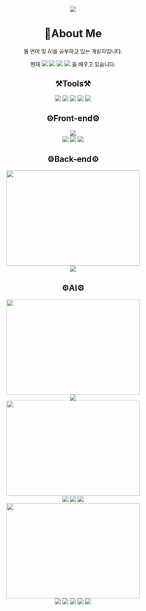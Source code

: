 <p align="center">
<img src='https://user-images.githubusercontent.com/89598307/197460034-c30056dc-ada3-4105-ae87-c1a3b9a05587.gif'>
</p>
<div align='center'>
  <h1>🔗About Me</h1>
  <p>웹 언어 및 AI를 공부하고 있는 개발자입니다.</p>
  <p>현재 <img src="https://img.shields.io/badge/Machine_Learning-FF1E0D?style=for-the-badge&logo=MakerBot&logoColor=white">
  <img src="https://img.shields.io/badge/Deep_Learning-025E8C?style=for-the-badge&logo=Dependabot&logoColor=white">
  <img src="https://img.shields.io/badge/Three.js-000000?style=for-the-badge&logo=Three.js&logoColor=white">
  <img src="https://img.shields.io/badge/Docker-2496ED?style=for-the-badge&logo=Docker&logoColor=white">
   을 배우고 있습니다.
  </p>
 </div>
<div align='center'>
  <h2>⚒Tools⚒</h2>
  <img src="https://img.shields.io/badge/Visual Studio Code-007ACC?style=for-the-badge&logo=Visual Studio Code&logoColor=white">
  <img src="https://img.shields.io/badge/PyCharm-000000?style=for-the-badge&logo=PyCharm&logoColor=white">
  <img src="https://img.shields.io/badge/Jupyter-F37626?style=for-the-badge&logo=Jupyter&logoColor=white">
  <img src="https://img.shields.io/badge/Google Colab-F9AB00?style=for-the-badge&logo=Google Colab&logoColor=white">
  <img src="https://img.shields.io/badge/Kali Linux-557C94?style=for-the-badge&logo=Kali Linux&logoColor=white">
</div>

<div align='center'>
  <h2>⚙Front-end⚙</h2>
  <img src='https://user-images.githubusercontent.com/89598307/199136916-cac5e493-5032-46fe-9a70-d6803184aac6.gif'>
  <div>
  <img src="https://img.shields.io/badge/HTML5-E34F26?style=for-the-badge&logo=HTML5&logoColor=white"'>
  <img src="https://img.shields.io/badge/CSS3-1572B6?style=for-the-badge&logo=CSS3&logoColor=white">
  <img src="https://img.shields.io/badge/React-61DAFB?style=for-the-badge&logo=React&logoColor=white">
  </div>
</div>

<div align='center'>
  <h2>⚙Back-end⚙</h2>
  <img src='https://user-images.githubusercontent.com/89598307/199137896-54ff9c40-5685-44ff-92a6-64f82b4fb8b3.gif' width=350px height=250px>
    <div>
    <img src="https://img.shields.io/badge/MySQL-4479A1?style=for-the-badge&logo=MySQL&logoColor=white"/>
    </div>
</div>

<div align='center'>
  <h2>⚙AI⚙</h2>
  <img src = 'https://user-images.githubusercontent.com/89598307/199143231-35419807-c4fb-44f1-b45d-a1e32cdfd296.gif' width=350px height=250px>
    <div>
    <img src="https://img.shields.io/badge/Python-3776AB?style=for-the-badge&logo=Python&logoColor=white">
    </div>
  <div>
  <img src='https://user-images.githubusercontent.com/89598307/199143425-b2276ac8-54b3-4df4-ac18-9e7620544148.png' width=350px height=250px>
    <div>
    <img src="https://img.shields.io/badge/NumPy-013243?style=for-the-badge&logo=NumPy&logoColor=white">
    <img src="https://img.shields.io/badge/pandas-150458?style=for-the-badge&logo=pandas&logoColor=white">
    <img src="https://img.shields.io/badge/matplotlib-0C1528?style=for-the-badge&logo=Soundcharts&logoColor=white">
    </div>
  </div>
  <img src='https://user-images.githubusercontent.com/89598307/199143978-c795efa0-8336-4fbc-adc3-9617985ea65d.png' width=350px height=250px>
    <div>
    <img src="https://img.shields.io/badge/scikitLearn-F7931E?style=for-the-badge&logo=scikit-learn&logoColor=white">
    <img src="https://img.shields.io/badge/TensorFlow-FF6F00?style=for-the-badge&logo=TensorFlow&logoColor=white">
    <img src="https://img.shields.io/badge/Keras-D00000?style=for-the-badge&logo=Keras&logoColor=white">
    <img src="https://img.shields.io/badge/YOLO-00FFFF?style=for-the-badge&logo=YOLO&logoColor=white">
    <img src="https://img.shields.io/badge/OpenCV-5C3EE8?style=for-the-badge&logo=OpenCV&logoColor=white">
    </div>
</div>
